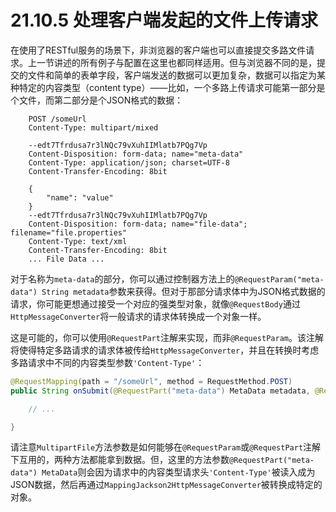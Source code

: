 # 21.10.5 处理客户端发起的文件上传请求

在使用了RESTful服务的场景下，非浏览器的客户端也可以直接提交多路文件请求。上一节讲述的所有例子与配置在这里也都同样适用。但与浏览器不同的是，提交的文件和简单的表单字段，客户端发送的数据可以更加复杂，数据可以指定为某种特定的内容类型（content type）——比如，一个多路上传请求可能第一部分是个文件，而第二部分是个JSON格式的数据：

```
    POST /someUrl
    Content-Type: multipart/mixed

    --edt7Tfrdusa7r3lNQc79vXuhIIMlatb7PQg7Vp
    Content-Disposition: form-data; name="meta-data"
    Content-Type: application/json; charset=UTF-8
    Content-Transfer-Encoding: 8bit

    {
        "name": "value"
    }
    --edt7Tfrdusa7r3lNQc79vXuhIIMlatb7PQg7Vp
    Content-Disposition: form-data; name="file-data"; filename="file.properties"
    Content-Type: text/xml
    Content-Transfer-Encoding: 8bit
    ... File Data ...
```

对于名称为`meta-data`的部分，你可以通过控制器方法上的`@RequestParam("meta-data") String metadata`参数来获得。但对于那部分请求体中为JSON格式数据的请求，你可能更想通过接受一个对应的强类型对象，就像`@RequestBody`通过`HttpMessageConverter`将一般请求的请求体转换成一个对象一样。

这是可能的，你可以使用`@RequestPart`注解来实现，而非`@RequestParam`。该注解将使得特定多路请求的请求体被传给`HttpMessageConverter`，并且在转换时考虑多路请求中不同的内容类型参数`'Content-Type'`：


```java
@RequestMapping(path = "/someUrl", method = RequestMethod.POST)
public String onSubmit(@RequestPart("meta-data") MetaData metadata, @RequestPart("file-data") MultipartFile file) {

    // ...

}
```

请注意`MultipartFile`方法参数是如何能够在`@RequestParam`或`@RequestPart`注解下互用的，两种方法都能拿到数据。但，这里的方法参数`@RequestPart("meta-data") MetaData`则会因为请求中的内容类型请求头`'Content-Type'`被读入成为JSON数据，然后再通过`MappingJackson2HttpMessageConverter`被转换成特定的对象。

